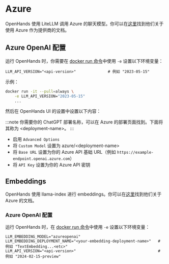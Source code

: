 # Azure

OpenHands 使用 LiteLLM 调用 Azure 的聊天模型。你可以在[这里](https://docs.litellm.ai/docs/providers/azure)找到他们关于使用 Azure 作为提供商的文档。

## Azure OpenAI 配置

运行 OpenHands 时，你需要在 [docker run 命令](/modules/usage/installation#start-the-app)中使用 `-e` 设置以下环境变量：

```
LLM_API_VERSION="<api-version>"              # 例如 "2023-05-15"
```

示例：
```bash
docker run -it --pull=always \
    -e LLM_API_VERSION="2023-05-15"
    ...
```

然后在 OpenHands UI 的设置中设置以下内容：

:::note
你需要你的 ChatGPT 部署名称，可以在 Azure 的部署页面找到。下面将其称为 &lt;deployment-name&gt;。
:::

* 启用 `Advanced Options`
* 将 `Custom Model` 设置为 azure/&lt;deployment-name&gt;
* 将 `Base URL` 设置为你的 Azure API 基础 URL（例如 `https://example-endpoint.openai.azure.com`）
* 将 `API Key` 设置为你的 Azure API 密钥

## Embeddings

OpenHands 使用 llama-index 进行 embeddings。你可以在[这里](https://docs.llamaindex.ai/en/stable/api_reference/embeddings/azure_openai/)找到他们关于 Azure 的文档。

### Azure OpenAI 配置

运行 OpenHands 时，在 [docker run 命令](/modules/usage/installation#start-the-app)中使用 `-e` 设置以下环境变量：

```
LLM_EMBEDDING_MODEL="azureopenai"
LLM_EMBEDDING_DEPLOYMENT_NAME="<your-embedding-deployment-name>"   # 例如 "TextEmbedding...<etc>"
LLM_API_VERSION="<api-version>"                                    # 例如 "2024-02-15-preview"
```
